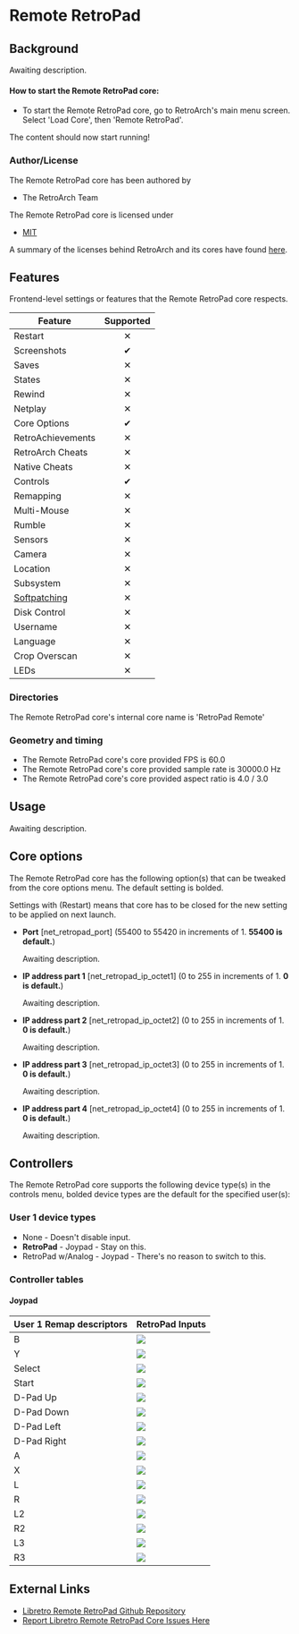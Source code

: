 # Remote RetroPad

## Background

Awaiting description.

#### How to start the Remote RetroPad core:

- To start the Remote RetroPad core, go to RetroArch's main menu screen. Select 'Load Core', then 'Remote RetroPad'.

The content should now start running!

### Author/License

The Remote RetroPad core has been authored by

- The RetroArch Team

The Remote RetroPad core is licensed under

- [MIT](https://github.com/libretro/libretro-samples/blob/master/license) 

A summary of the licenses behind RetroArch and its cores have found [here](https://docs.libretro.com/tech/licenses/).

## Features

Frontend-level settings or features that the Remote RetroPad core respects.

| Feature           | Supported |
|-------------------|:---------:|
| Restart           | ✕         |
| Screenshots       | ✔         |
| Saves             | ✕         |
| States            | ✕         |
| Rewind            | ✕         |
| Netplay           | ✕         |
| Core Options      | ✔         |
| RetroAchievements | ✕         |
| RetroArch Cheats  | ✕         |
| Native Cheats     | ✕         |
| Controls          | ✔         |
| Remapping         | ✕         |
| Multi-Mouse       | ✕         |
| Rumble            | ✕         |
| Sensors           | ✕         |
| Camera            | ✕         |
| Location          | ✕         |
| Subsystem         | ✕         |
| [Softpatching](https://docs.libretro.com/guides/softpatching/) | ✕         |
| Disk Control      | ✕         |
| Username          | ✕         |
| Language          | ✕         |
| Crop Overscan     | ✕         |
| LEDs              | ✕         |

### Directories

The Remote RetroPad core's internal core name is 'RetroPad Remote'

### Geometry and timing

- The Remote RetroPad core's core provided FPS is 60.0
- The Remote RetroPad core's core provided sample rate is 30000.0 Hz
- The Remote RetroPad core's core provided aspect ratio is 4.0 / 3.0

## Usage

Awaiting description.

## Core options

The Remote RetroPad core has the following option(s) that can be tweaked from the core options menu. The default setting is bolded. 

Settings with (Restart) means that core has to be closed for the new setting to be applied on next launch.

- **Port** [net_retropad_port] (55400 to 55420 in increments of 1. **55400 is default.**)

	Awaiting description.
	
- **IP address part 1** [net_retropad_ip_octet1] (0 to 255 in increments of 1. **0 is default.**)

	Awaiting description.
	
- **IP address part 2** [net_retropad_ip_octet2] (0 to 255 in increments of 1. **0 is default.**)

	Awaiting description.
	
- **IP address part 3** [net_retropad_ip_octet3] (0 to 255 in increments of 1. **0 is default.**)

	Awaiting description.
	
- **IP address part 4** [net_retropad_ip_octet4] (0 to 255 in increments of 1. **0 is default.**)

	Awaiting description.
	
## Controllers

The Remote RetroPad core supports the following device type(s) in the controls menu, bolded device types are the default for the specified user(s):

### User 1 device types

- None - Doesn't disable input.
- **RetroPad** - Joypad - Stay on this.
- RetroPad w/Analog - Joypad - There's no reason to switch to this.

### Controller tables

#### Joypad

| User 1 Remap descriptors | RetroPad Inputs                              |
|--------------------------|----------------------------------------------|
| B                        | ![](images/RetroPad/Retro_B_Round.png)       |
| Y                        | ![](images/RetroPad/Retro_Y_Round.png)       |
| Select                   | ![](images/RetroPad/Retro_Select.png)        |
| Start                    | ![](images/RetroPad/Retro_Start.png)         |
| D-Pad Up                 | ![](images/RetroPad/Retro_Dpad_Up.png)       |
| D-Pad Down               | ![](images/RetroPad/Retro_Dpad_Down.png)     |
| D-Pad Left               | ![](images/RetroPad/Retro_Dpad_Left.png)     |
| D-Pad Right              | ![](images/RetroPad/Retro_Dpad_Right.png)    |
| A                        | ![](images/RetroPad/Retro_A_Round.png)       |
| X                        | ![](images/RetroPad/Retro_X_Round.png)       |
| L                        | ![](images/RetroPad/Retro_L1.png)            |
| R                        | ![](images/RetroPad/Retro_R1.png)            |
| L2                       | ![](images/RetroPad/Retro_L2.png)            |
| R2                       | ![](images/RetroPad/Retro_R2.png)            |
| L3                       | ![](images/RetroPad/Retro_L3.png)            |
| R3                       | ![](images/RetroPad/Retro_R3.png)            |

## External Links

- [Libretro Remote RetroPad Github Repository](https://github.com/libretro/RetroArch/tree/master/cores/libretro-net-retropad)
- [Report Libretro Remote RetroPad Core Issues Here](https://github.com/libretro/RetroArch/issues)